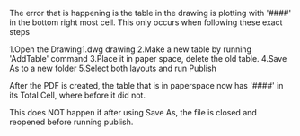 The error that is happening is the table in the drawing is plotting with '####' in the bottom right most cell. This only occurs when following these exact steps

1.Open the Drawing1.dwg drawing
2.Make a new table by running 'AddTable' command
3.Place it in paper space, delete the old table.
4.Save As to a new folder
5.Select both layouts and run Publish

After the PDF is created, the table that is in paperspace now has '####' in its Total Cell, where before it did not.

This does NOT happen if after using Save As, the file is closed and reopened before running publish.
